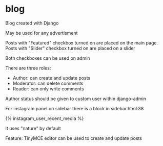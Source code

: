 # blog

Blog created with Django

May be used for any advertisment 

Posts with "Featured" checkbox turned on are placed on the main page.
Posts with "Slider" checkbox turned on are placed on a slider

Both checkboxes can be used on admin

There are three roles:

- Author: can create and update posts
- Moderator: can delete comments
- Reader: can only write comments

Author status should be given to custom user within django-admin

For instagram panel on sidebar there is a block in sidebar.html:38

{% instagram_user_recent_media <nstagram userprofile id> %}
  
It uses "nature" by default

Feature:
TinyMCE editor can be used to create and update posts
